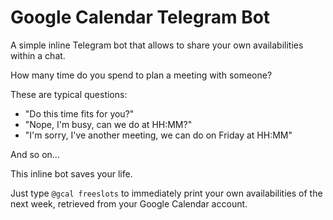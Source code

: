 # Google Calendar Telegram Bot

A simple inline Telegram bot that allows to share your own availabilities within a chat.

How many time do you spend to plan a meeting with someone?

These are typical questions:

- "Do this time fits for you?"
- "Nope, I'm busy, can we do at HH:MM?"
- "I'm sorry, I've another meeting, we can do on Friday at HH:MM"

And so on...

This inline bot saves your life.

Just type `@gcal freeslots` to immediately print your own availabilities of the next week, retrieved from your Google Calendar account.